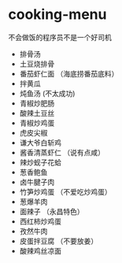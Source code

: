 # cooking-menu
不会做饭的程序员不是一个好司机

- 排骨汤
- 土豆烧排骨
- 番茄虾仁面 （海底捞番茄底料）
- 拌黄瓜
- 炖鱼汤  (不太成功)
- 青椒炒肥肠
- 酸辣土豆丝
- 青椒炒鸡蛋
- 虎皮尖椒
- 谦大爷白斩鸡
- 酱香清蒸虾仁 （说有点咸）
- 辣炒蚬子花蛤
- 葱香鲍鱼
- 卤牛腱子肉
- 竹笋炒鸡蛋  （不爱吃炒鸡蛋）
- 葱爆羊肉
- 面辣子 （永昌特色）
- 西红柿炒鸡蛋
- 孜然牛肉
- 皮蛋拌豆腐 （不要放姜）
- 酸辣鸡丝凉面
